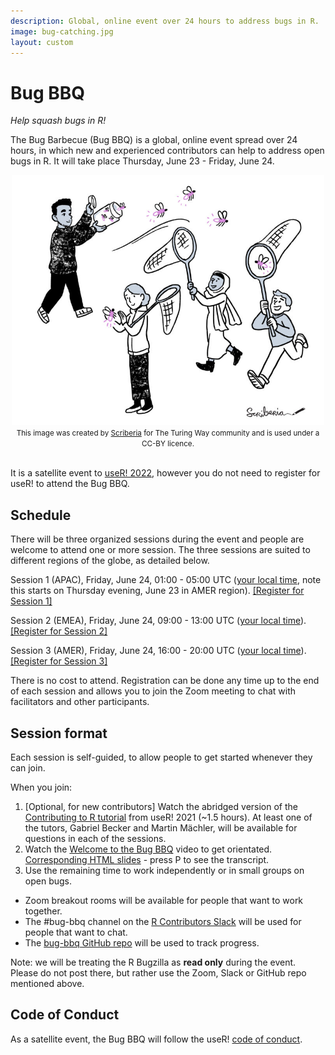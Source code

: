 ```yaml
---
description: Global, online event over 24 hours to address bugs in R.
image: bug-catching.jpg
layout: custom
---
```


# Bug BBQ

*Help squash bugs in R!*

The Bug Barbecue (Bug BBQ) is a global, online event spread over 24 hours, in which new and experienced contributors can help to address open bugs in R. It will take place Thursday, June 23 - Friday, June 24.

<center>
<img src="bug-catching.jpg" alt="People catching different insects in different ways - representing bugs in the R project." style="height:400px"><br>
<small>This image was created by <a href = "http://www.scriberia.co.uk/"> Scriberia</a> for The Turing Way community and is used under a CC-BY licence.<br><br></small>
</center>

It is a satellite event to [useR! 2022](https://user2022.r-project.org/), however you do not need to register for useR! to attend the Bug BBQ.

## Schedule

There will be three organized sessions during the event and people are welcome to attend one or more session.
The three sessions are suited to different regions of the globe, as detailed below.

Session 1 (APAC), Friday, June 24, 01:00  - 05:00 UTC ([your local time](https://www.timeanddate.com/worldclock/fixedtime.html?msg=Bug+BBQ+Session+1&iso=20220624T01&p1=%3A&ah=4), note this starts on Thursday evening, June 23 in AMER region). [[Register for Session 1]](https://rstudio.zoom.us/meeting/register/tJEkdOmrrTopHtSNgAoZ3EnYHxH51-29AGkD)  

Session 2 (EMEA), Friday, June 24, 09:00 - 13:00 UTC ([your local time](https://www.timeanddate.com/worldclock/fixedtime.html?msg=Bug+BBQ+Session+2&iso=20220624T09&p1=%3A&ah=4)). [[Register for Session 2]](https://rstudio.zoom.us/meeting/register/tJYsd-GgqD0vHtPwh-Ni67h7ArW0B0c9342L)

Session 3 (AMER), Friday, June 24, 16:00 - 20:00 UTC ([your local time](https://www.timeanddate.com/worldclock/fixedtime.html?msg=Bug+BBQ+Session+3&iso=20220624T16&p1=%3A&ah=4)). [[Register for Session 3]](https://rstudio.zoom.us/meeting/register/tJ0vd-6tqzovG9dSASxdZ93mbxOJs8MI2HX_)

There is no cost to attend. Registration can be done any time up to the end of each session and allows you to join the Zoom meeting to chat with facilitators and other participants.

## Session format

Each session is self-guided, to allow people to get started whenever they can join.

When you join:

1. [Optional, for new contributors] Watch the abridged version of the [Contributing to R tutorial](https://youtu.be/tsymQiL2BY0) from useR! 2021 (~1.5 hours). 
At least one of the tutors, Gabriel Becker and Martin Mächler, will be available for questions in each of the sessions.
2. Watch the [Welcome to the Bug BBQ](https://youtu.be/sJpOxViQdm8) video to get orientated. [Corresponding HTML slides](welcome) - press P to see the transcript.
3. Use the remaining time to work independently or in small groups on open bugs.
 - Zoom breakout rooms will be available for people that want to work together.
 - The #bug-bbq channel on the [R Contributors Slack](../slack) will be used for people that want to chat.
 - The [bug-bbq GitHub repo](https://github.com/r-devel/bug-bbq) will be used to track progress.
 
Note: we will be treating the R Bugzilla as **read only** during the event. Please do not post there, but rather use the Zoom, Slack or GitHub repo mentioned above.
 
## Code of Conduct

As a satellite event, the Bug BBQ will follow the useR! [code of conduct](https://user2022.r-project.org/about/coc/).
